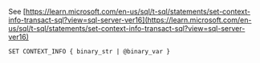See [https://learn.microsoft.com/en-us/sql/t-sql/statements/set-context-info-transact-sql?view=sql-server-ver16](https://learn.microsoft.com/en-us/sql/t-sql/statements/set-context-info-transact-sql?view=sql-server-ver16)
```
SET CONTEXT_INFO { binary_str | @binary_var }
```
